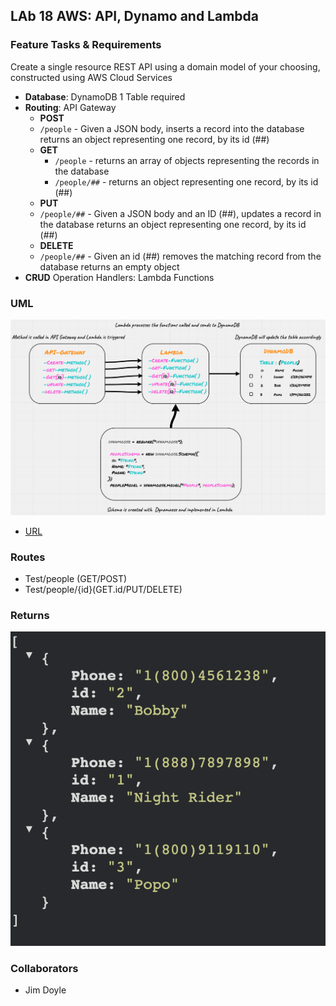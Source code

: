 ## LAb 18 AWS: API, Dynamo and Lambda

### Feature Tasks & Requirements

Create a single resource REST API using a domain model of your choosing, constructed using AWS Cloud Services

- **Database**: DynamoDB
  1 Table required
- **Routing**: API Gateway
  - **POST**
  - `/people` - Given a JSON body, inserts a record into the database
    returns an object representing one record, by its id (##)
  - **GET**
    - `/people` - returns an array of objects representing the records in the database
    - `/people/##` - returns an object representing one record, by its id (##)
  - **PUT**
  - `/people/##` - Given a JSON body and an ID (##), updates a record in the database
    returns an object representing one record, by its id (##)
  - **DELETE**
  - `/people/##` - Given an id (##) removes the matching record from the database
    returns an empty object
- **CRUD** Operation Handlers: Lambda Functions

### UML

![Serverless UML](/images/lab18UML.png)

- [URL](https://flbq91hsdh.execute-api.us-west-2.amazonaws.com/Test/people)

### Routes

- Test/people (GET/POST)
- Test/people/{id}(GET.id/PUT/DELETE)

### Returns

![Table](/images/returnLab18.png)

### Collaborators

- Jim Doyle
